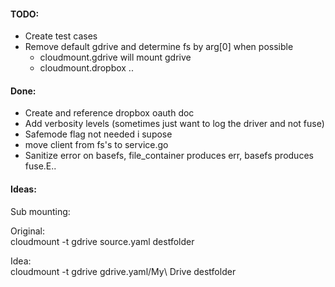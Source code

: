 #### TODO:   
* Create test cases
* Remove default gdrive and determine fs by arg[0] when possible
	* cloudmount.gdrive will mount gdrive
	* cloudmount.dropbox ..

#### Done:   
* Create and reference dropbox oauth doc
* Add verbosity levels (sometimes just want to log the driver and not fuse)
* Safemode flag not needed i supose 
* move client from fs's to service.go
* Sanitize error on basefs, file_container produces err, basefs produces fuse.E..


#### Ideas:
Sub mounting:

Original:  
cloudmount -t gdrive source.yaml destfolder

Idea:   
cloudmount -t gdrive gdrive.yaml/My\ Drive destfolder
